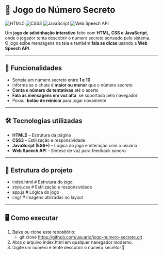 # 🎯 Jogo do Número Secreto

![HTML5](https://img.shields.io/badge/HTML5-E34F26?style=for-the-badge&logo=html5&logoColor=white)
![CSS3](https://img.shields.io/badge/CSS3-1572B6?style=for-the-badge&logo=css3&logoColor=white)
![JavaScript](https://img.shields.io/badge/JavaScript-F7DF1E?style=for-the-badge&logo=javascript&logoColor=black)
![Web Speech API](https://img.shields.io/badge/Web%20Speech%20API-4285F4?style=for-the-badge&logo=googlechrome&logoColor=white)

Um **jogo de adivinhação interativo** feito com **HTML, CSS e JavaScript**,  
onde o jogador tenta descobrir o número secreto sorteado pelo sistema.  
O jogo exibe mensagens na tela e também **fala as dicas** usando a **Web Speech API**.

---

## 🚀 Funcionalidades

- Sorteia um número secreto entre **1 e 10**  
- Informa se o chute é **maior ou menor** que o número secreto  
- **Conta o número de tentativas** até o acerto  
- **Fala as mensagens em voz alta**, se suportado pelo navegador  
- Possui **botão de reinício** para jogar novamente  

---

## 🛠️ Tecnologias utilizadas

- **HTML5** – Estrutura da página  
- **CSS3** – Estilização e responsividade  
- **JavaScript (ES6+)** – Lógica do jogo e interação com o usuário  
- **Web Speech API** – Síntese de voz para feedback sonoro  

---

## 📂 Estrutura do projeto

- index.html # Estrutura do jogo
- style.css # Estilização e responsividade
- app.js # Lógica do jogo
- img/ # Imagens utilizadas no layout


---

## 🖥️ Como executar

1. Baixe ou clone este repositório:
   - git clone https://github.com/usuario/jogo-numero-secreto.git
2. Abra o arquivo index.html em qualquer navegador moderno.
3. Digite um número e tente descobrir o número secreto! 🎉
